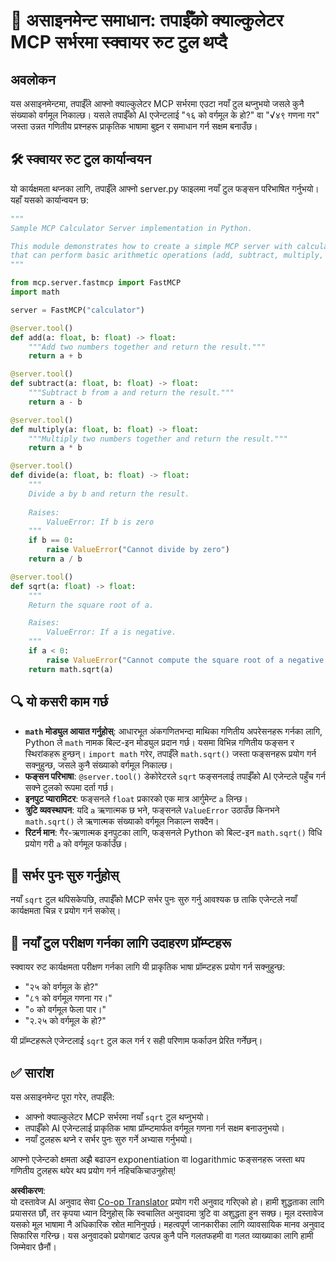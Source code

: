 <!--
CO_OP_TRANSLATOR_METADATA:
{
  "original_hash": "e9490aedc71f99bc774af57b207a7adb",
  "translation_date": "2025-07-13T21:51:32+00:00",
  "source_file": "03-GettingStarted/07-aitk/solution/README.md",
  "language_code": "ne"
}
-->
# 📘 असाइनमेन्ट समाधान: तपाईँको क्याल्कुलेटर MCP सर्भरमा स्क्वायर रुट टुल थप्दै

## अवलोकन
यस असाइनमेन्टमा, तपाईँले आफ्नो क्याल्कुलेटर MCP सर्भरमा एउटा नयाँ टुल थप्नुभयो जसले कुनै संख्याको वर्गमूल निकाल्छ। यसले तपाईँको AI एजेन्टलाई "१६ को वर्गमूल के हो?" वा "√४९ गणना गर" जस्ता उन्नत गणितीय प्रश्नहरू प्राकृतिक भाषामा बुझ्न र समाधान गर्न सक्षम बनाउँछ।

## 🛠️ स्क्वायर रुट टुल कार्यान्वयन
यो कार्यक्षमता थप्नका लागि, तपाईँले आफ्नो server.py फाइलमा नयाँ टुल फङ्सन परिभाषित गर्नुभयो। यहाँ यसको कार्यान्वयन छ:

```python
"""
Sample MCP Calculator Server implementation in Python.

This module demonstrates how to create a simple MCP server with calculator tools
that can perform basic arithmetic operations (add, subtract, multiply, divide).
"""

from mcp.server.fastmcp import FastMCP
import math

server = FastMCP("calculator")

@server.tool()
def add(a: float, b: float) -> float:
    """Add two numbers together and return the result."""
    return a + b

@server.tool()
def subtract(a: float, b: float) -> float:
    """Subtract b from a and return the result."""
    return a - b

@server.tool()
def multiply(a: float, b: float) -> float:
    """Multiply two numbers together and return the result."""
    return a * b

@server.tool()
def divide(a: float, b: float) -> float:
    """
    Divide a by b and return the result.
    
    Raises:
        ValueError: If b is zero
    """
    if b == 0:
        raise ValueError("Cannot divide by zero")
    return a / b

@server.tool()
def sqrt(a: float) -> float:
    """
    Return the square root of a.

    Raises:
        ValueError: If a is negative.
    """
    if a < 0:
        raise ValueError("Cannot compute the square root of a negative number.")
    return math.sqrt(a)
```

## 🔍 यो कसरी काम गर्छ

- **`math` मोड्युल आयात गर्नुहोस्**: आधारभूत अंकगणितभन्दा माथिका गणितीय अपरेसनहरू गर्नका लागि, Python ले `math` नामक बिल्ट-इन मोड्युल प्रदान गर्छ। यसमा विभिन्न गणितीय फङ्सन र स्थिरांकहरू हुन्छन्। `import math` गरेर, तपाईँले `math.sqrt()` जस्ता फङ्सनहरू प्रयोग गर्न सक्नुहुन्छ, जसले कुनै संख्याको वर्गमूल निकाल्छ।
- **फङ्सन परिभाषा**: `@server.tool()` डेकोरेटरले `sqrt` फङ्सनलाई तपाईँको AI एजेन्टले पहुँच गर्न सक्ने टुलको रूपमा दर्ता गर्छ।
- **इनपुट प्यारामिटर**: फङ्सनले `float` प्रकारको एक मात्र आर्गुमेन्ट `a` लिन्छ।
- **त्रुटि व्यवस्थापन**: यदि `a` ऋणात्मक छ भने, फङ्सनले `ValueError` उठाउँछ किनभने `math.sqrt()` ले ऋणात्मक संख्याको वर्गमूल निकाल्न सक्दैन।
- **रिटर्न मान**: गैर-ऋणात्मक इनपुटका लागि, फङ्सनले Python को बिल्ट-इन `math.sqrt()` विधि प्रयोग गरी `a` को वर्गमूल फर्काउँछ।

## 🔄 सर्भर पुनः सुरु गर्नुहोस्
नयाँ `sqrt` टुल थपिसकेपछि, तपाईँको MCP सर्भर पुनः सुरु गर्नु आवश्यक छ ताकि एजेन्टले नयाँ कार्यक्षमता चिन्न र प्रयोग गर्न सकोस्।

## 💬 नयाँ टुल परीक्षण गर्नका लागि उदाहरण प्रॉम्प्टहरू
स्क्वायर रुट कार्यक्षमता परीक्षण गर्नका लागि यी प्राकृतिक भाषा प्रॉम्प्टहरू प्रयोग गर्न सक्नुहुन्छ:

- "२५ को वर्गमूल के हो?"
- "८१ को वर्गमूल गणना गर।"
- "० को वर्गमूल फेला पार।"
- "२.२५ को वर्गमूल के हो?"

यी प्रॉम्प्टहरूले एजेन्टलाई `sqrt` टुल कल गर्न र सही परिणाम फर्काउन प्रेरित गर्नेछन्।

## ✅ सारांश
यस असाइनमेन्ट पूरा गरेर, तपाईँले:

- आफ्नो क्याल्कुलेटर MCP सर्भरमा नयाँ `sqrt` टुल थप्नुभयो।
- तपाईँको AI एजेन्टलाई प्राकृतिक भाषा प्रॉम्प्टमार्फत वर्गमूल गणना गर्न सक्षम बनाउनुभयो।
- नयाँ टुलहरू थप्ने र सर्भर पुनः सुरु गर्ने अभ्यास गर्नुभयो।

आफ्नो एजेन्टको क्षमता अझै बढाउन exponentiation वा logarithmic फङ्सनहरू जस्ता थप गणितीय टुलहरू थपेर थप प्रयोग गर्न नहिचकिचाउनुहोस्!

**अस्वीकरण**:  
यो दस्तावेज AI अनुवाद सेवा [Co-op Translator](https://github.com/Azure/co-op-translator) प्रयोग गरी अनुवाद गरिएको हो। हामी शुद्धताका लागि प्रयासरत छौं, तर कृपया ध्यान दिनुहोस् कि स्वचालित अनुवादमा त्रुटि वा अशुद्धता हुन सक्छ। मूल दस्तावेज यसको मूल भाषामा नै अधिकारिक स्रोत मानिनुपर्छ। महत्वपूर्ण जानकारीका लागि व्यावसायिक मानव अनुवाद सिफारिस गरिन्छ। यस अनुवादको प्रयोगबाट उत्पन्न कुनै पनि गलतफहमी वा गलत व्याख्याका लागि हामी जिम्मेवार छैनौं।